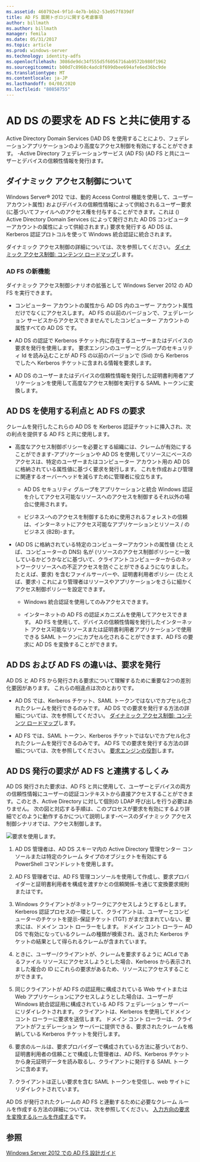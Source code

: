 ```yaml
---
ms.assetid: 460792e4-9f1d-4e7b-b6b2-53e057f839df
title: AD FS 展開トポロジに関する考慮事項
author: billmath
ms.author: billmath
manager: femila
ms.date: 05/31/2017
ms.topic: article
ms.prod: windows-server
ms.technology: identity-adfs
ms.openlocfilehash: 3086de9dc34f555d5f6056716ab9572b980f1962
ms.sourcegitcommit: b00d7c8968c4adc8f699dbee694afe6ed36bc9de
ms.translationtype: MT
ms.contentlocale: ja-JP
ms.lasthandoff: 04/08/2020
ms.locfileid: "80858755"
---
```

# <a name="using-ad-ds-claims-with-ad-fs"></a>AD DS の要求を AD FS と共に使用する
  
  
Active Directory Domain Services \(\)AD DS を使用することにより、フェデレーションアプリケーションのより高度なアクセス制御を有効にすることができます。 \-Active Directory フェデレーションサービス (AD FS) \(AD FS と共にユーザーとデバイスの信頼性情報を発行\)ます。  
  
## <a name="about-dynamic-access-control"></a>ダイナミック アクセス制御について  
Windows Server&reg; 2012 では、動的 Access Control 機能を使用して、ユーザーアカウント属性\) およびデバイスの信頼性情報によって供給されるユーザー要求 \(に基づいてファイルへのアクセス権を付与することができます。これは \(\) Active Directory Domain Services \(によって発行された AD DS コンピューターアカウントの属性によって供給されます。\) 要求を発行する AD DS は、Kerberos 認証プロトコルを使って Windows 統合認証に統合されます。  
  
ダイナミック アクセス制御の詳細については、次を参照してください。 [ダイナミック アクセス制御: コンテンツ ロードマップ](../../solution-guides/Dynamic-Access-Control--Scenario-Overview.md#BKMK_APP)します。  
  
### <a name="whats-new-in-ad-fs"></a>AD FS の新機能  
ダイナミック アクセス制御シナリオの拡張として Windows Server 2012 の AD FS を実行できます。  
  
-   コンピューター アカウントの属性から AD DS 内のユーザー アカウント属性だけでなくにアクセスします。 AD FS の以前のバージョンで、フェデレーション サービスからアクセスできませんでしたコンピューター アカウントの属性すべての AD DS です。  
  
-   AD DS の認証で Kerberos チケット内に存在するユーザーまたはデバイスの要求を発行を使用します。 要求エンジンのユーザーとグループのセキュリティ Id を読み込むことが AD FS の以前のバージョンで \(Sid\) から Kerberos でしたへ Kerberos チケットに含まれる情報を要求します。  
  
-   AD DS のユーザーまたはデバイスの信頼性情報を発行した証明書利用者アプリケーションを使用して高度なアクセス制御を実行する SAML トークンに変換します。  
  
## <a name="benefits-of-using-ad-ds-claims-with-ad-fs"></a>AD DS を使用する利点と AD FS の要求  
クレームを発行したこれらの AD DS を Kerberos 認証チケットに挿入され、次の利点を提供する AD FS と共に使用します。  
  
-   高度なアクセス制御ポリシーを必要とする組織には、クレームが有効にすることができます\-アプリケーションや AD DS を使用してリソースにベースのアクセスは、特定のユーザーまたはコンピューター アカウント用の AD DS に格納されている属性値に基づく要求を発行します。 これを作成および管理に関連するオーバーヘッドを減らすために管理者に役立ちます。  
  
    -   AD DS セキュリティ グループをアプリケーションと統合 Windows 認証を介してアクセス可能なリソースへのアクセスを制御するそれ以外の場合に使用されます。  
  
    -   ビジネス\-へのアクセスを制御するために使用されるフォレストの信頼は、インターネットにアクセス可能なアプリケーションとリソース \/ のビジネス \(B2B\)\-ます。  
  
-   \(AD DS に格納されている特定のコンピューターアカウントの属性値 (たとえば、コンピューターの DNS\) 名が \(リソースのアクセス制御ポリシーと一致しているかどうかなどに基づいて、クライアントコンピューターからのネットワークリソースへの不正アクセスを防ぐことができるようになりました。たとえば、要求\) を含むファイルサーバーや、証明書利用者ポリシー \(たとえば、要求\-\) これにより管理者はリソースやアプリケーションをさらに細かくアクセス制御ポリシーを設定できます。  
  
    -   Windows 統合認証を使用してのみアクセスできます。  
  
    -   インターネットの AD FS の認証メカニズムを使用してアクセスできます。 AD FS を使用して、デバイスの信頼性情報を発行したインターネット アクセス可能なリソースまたは証明書利用者アプリケーションで使用できる SAML トークンにカプセル化されることができます、AD FS の要求に AD DS を変換することができます。  
  
## <a name="differences-between-ad-ds-and-ad-fs-issued-claims"></a>AD DS および AD FS の違いは、要求を発行  
AD DS と AD FS から発行される要求について理解するために重要な2つの差別化要因があります。 これらの相違点は次のとおりです。  
  
-   AD DS では、Kerberos チケット、SAML トークンではないでカプセル化されたクレームを発行できるのみです。 AD DS での要求を発行する方法の詳細については、次を参照してください。 [ダイナミック アクセス制御: コンテンツ ロードマップ](../../solution-guides/Dynamic-Access-Control--Scenario-Overview.md#BKMK_APP)します。  
  
-   AD FS では、SAML トークン、Kerberos チケットではないでカプセル化されたクレームを発行できるのみです。 AD FS での要求を発行する方法の詳細については、次を参照してください。 [要求エンジンの役割](../../ad-fs/technical-reference/The-Role-of-the-Claims-Engine.md)します。  
  
## <a name="how-ad-ds-issued-claims-work-with-ad-fs"></a>AD DS 発行の要求が AD FS と連携するしくみ  
AD DS 発行された要求は、AD FS と共に使用して、ユーザーとデバイスの両方の信頼性情報にユーザーの認証コンテキストから直接アクセスすることができます。このとき、Active Directory に対して個別の LDAP 呼び出しを行う必要はありません。 次の図と対応する手順は、このプロセスが要求を有効にするより詳細でどのように動作するかについて説明します\-ベースのダイナミック アクセス制御シナリオでは、アクセス制御します。  
  
![要求を使用します。](media/UsingADDSClaimswithADFS.gif)  
  
1.  AD DS 管理者は、AD DS スキーマ内の Active Directory 管理センター コンソールまたは特定のクレーム タイプのオブジェクトを有効にする PowerShell コマンドレットを使用します。  
  
2.  AD FS 管理者では、AD FS 管理コンソールを使用して作成し、要求プロバイダーと証明書利用者を構成を渡すかとの信頼関係\-を通じて変換要求規則またはです。  
  
3.  Windows クライアントがネットワークにアクセスしようとするとします。 Kerberos 認証プロセスの一環として、クライアントは、ユーザーとコンピューターのチケットを提示\-保証チケット \(TGT\) がまだ含まれていない、要求には、ドメイン コント ローラーをします。 ドメイン コント ローラー AD DS で有効になっているクレームの種類が検索され、返された Kerberos チケットの結果として得られるクレームが含まれています。  
  
4.  ときに、ユーザー\/クライアントが、クレームを要求するように ACLd であるファイル リソースにアクセスしようとした場合、Kerberos から表示されました複合の ID にこれらの要求があるため、リソースにアクセスすることができます。  
  
5.  同じクライアントが AD FS の認証用に構成されている Web サイトまたは Web アプリケーションにアクセスしようとした場合は、ユーザーが Windows 統合認証用に構成されている AD FS フェデレーション サーバーにリダイレクトされます。 クライアントは、Kerberos を使用してドメイン コント ローラーに要求を送信します。 ドメイン コント ローラーは、クライアントがフェデレーション サーバーに提供できる、要求されたクレームを格納している Kerberos チケットを発行します。  
  
6.  要求のルールは、要求プロバイダーで構成されている方法に基づいており、証明書利用者の信頼ことで構成した管理者は、AD FS、Kerberos チケットから身元証明データを読み取るし、クライアントに発行する SAML トークンに含めます。  
  
7.  クライアントは正しい要求を含む SAML トークンを受信し、web サイトにリダイレクトされています。  
  
AD DS が発行されたクレームの AD FS と連動するために必要なクレーム ルールを作成する方法の詳細については、次を参照してください。 [入力方向の要求を変換するルールを作成する](../../ad-fs/operations/Create-a-Rule-to-Transform-an-Incoming-Claim.md)です。  
  
## <a name="see-also"></a>参照
[Windows Server 2012 での AD FS 設計ガイド](AD-FS-Design-Guide-in-Windows-Server-2012.md)
